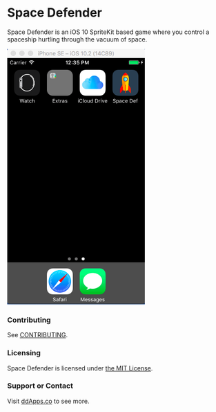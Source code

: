 # Space Defender
Space Defender is an iOS 10 SpriteKit based game where you control a spaceship hurtling through the vacuum of space.

![](art/screenshot/space-defender-02.gif?raw=true)

### Contributing
See [CONTRIBUTING](CONTRIBUTING.md).

### Licensing
Space Defender is licensed under [the MIT License](LICENSE).

### Support or Contact
Visit [ddApps.co](http://ddapps.co) to see more.